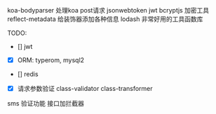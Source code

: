 


koa-bodyparser 处理koa post请求
jsonwebtoken jwt
bcryptjs 加密工具
reflect-metadata 给装饰器添加各种信息
lodash 非常好用的工具函数库





TODO:

- [] jwt
- [x] ORM: typerom, mysql2
- [] redis
- [x] 请求参数验证 class-validator class-transformer


sms 验证功能
接口加拦截器